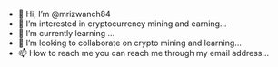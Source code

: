 - 👋 Hi, I’m @mrizwanch84
- 👀 I’m interested in cryptocurrency mining and earning...
- 🌱 I’m currently learning ...
- 💞️ I’m looking to collaborate on crypto mining and learning...
- 📫 How to reach me you can reach me through my email address...

<!---
mrizwanch84/mrizwanch84 is a ✨ special ✨ repository because its `README.md` (this file) appears on your GitHub profile.
You can click the Preview link to take a look at your changes.
--->
